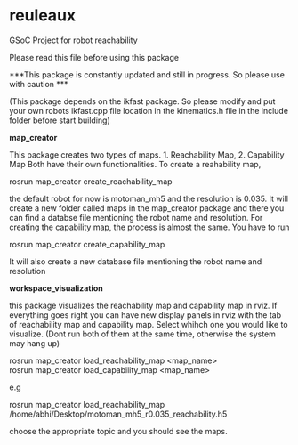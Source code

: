 # reuleaux
GSoC Project for robot reachability

Please read this file before using this package

***This package is constantly updated and still in progress. So please use with caution ***

(This package depends on the ikfast package. So please modify and put your own robots ikfast.cpp file location in the kinematics.h file in the include folder before start building)

__map_creator__ 

This package creates two types of maps. 1. Reachability Map, 2. Capability Map
Both have their own functionalities. To create a reahability map,

rosrun map_creator create_reachability_map

the default robot for now is motoman_mh5 and the resolution is 0.035. It will create a new folder called maps in the map_creator package and there you can find a databse file mentioning the robot name and resolution.
For creating the capability map, the process is almost the same. You have to run

rosrun map_creator create_capability_map

It will also create a new database file mentioning the robot name and resolution

__workspace_visualization__

this package visualizes the reachability map and capability map in rviz. If everything goes right you can have new display panels in rviz with the tab of reachability map and capability map. Select whihch one you would like to visualize. (Dont run both of them at the same time, otherwise the system may hang up)

rosrun map_creator load_reachability_map <map location><map_name>  
rosrun map_creator load_capability_map <map location><map_name> 

e.g

rosrun map_creator load_reachability_map /home/abhi/Desktop/motoman_mh5_r0.035_reachability.h5

choose the appropriate topic and you should see the maps.


